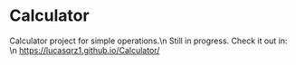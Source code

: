 # Calculator
Calculator project for simple operations.\n
Still in progress. Check it out in: \n
https://lucasqrz1.github.io/Calculator/
